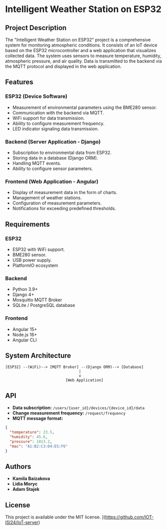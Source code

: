 # Intelligent Weather Station on ESP32

## Project Description

The "Intelligent Weather Station on ESP32" project is a comprehensive system for monitoring atmospheric conditions. It consists of an IoT device based on the ESP32 microcontroller and a web application that visualizes collected data. The system uses sensors to measure temperature, humidity, atmospheric pressure, and air quality. Data is transmitted to the backend via the MQTT protocol and displayed in the web application. 

## Features

### ESP32 (Device Software)
- Measurement of environmental parameters using the BME280 sensor.
- Communication with the backend via MQTT.
- WiFi support for data transmission.
- Ability to configure measurement frequency.
- LED indicator signaling data transmission.

### Backend (Server Application - Django)
- Subscription to environmental data from ESP32.
- Storing data in a database (Django ORM).
- Handling MQTT events.
- Ability to configure sensor parameters.

### Frontend (Web Application - Angular)
- Display of measurement data in the form of charts.
- Management of weather stations.
- Configuration of measurement parameters.
- Notifications for exceeding predefined thresholds.

## Requirements

### ESP32
- ESP32 with WiFi support.
- BME280 sensor.
- USB power supply.
- PlatformIO ecosystem

### Backend
- Python 3.9+
- Django 4+
- Mosquitto MQTT Broker
- SQLite / PostgreSQL database

### Frontend
- Angular 15+
- Node.js 16+
- Angular CLI


## System Architecture

```
[ESP32] --(WiFi)--> [MQTT Broker] --(Django ORM)--> [Database]
                                 |
                                 v
                           [Web Application]
```

## API

- **Data subscription:** `/users/{user_id}/devices/{device_id}/data`
- **Change measurement frequency:** `/request/frequency`
- **MQTT message format:**
```json
{
  "temperature": 23.5,
  "humidity": 45.6,
  "pressure": 1013.2,
  "mac": "A1:B2:C3:D4:E5:F6"
}
```

## Authors
- **Kamila Baizakova**
- **Lidia Moryc**
- **Adam Stajek**

## License
This project is available under the MIT license.
](https://github.com/IOT-ISI24/IoT-server)
